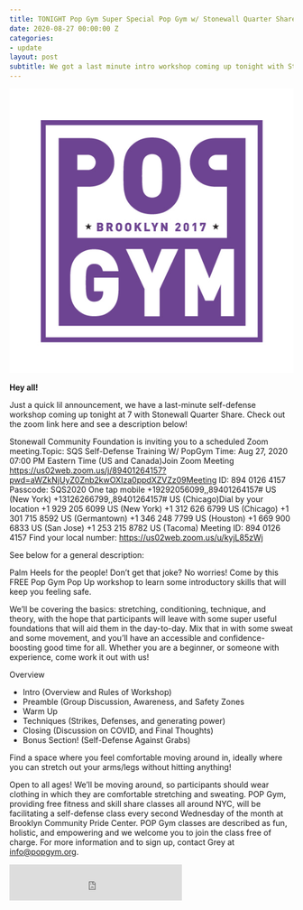 ```yaml
---
title: TONIGHT Pop Gym Super Special Pop Gym w/ Stonewall Quarter Share
date: 2020-08-27 00:00:00 Z
categories:
- update
layout: post
subtitle: We got a last minute intro workshop coming up tonight with Stonewall Quarter Share! Click through to see workshop deets!
---
```


![Pop Gym Online](/assets/logo.png)


**Hey all!**

Just a quick lil announcement, we have a last-minute self-defense workshop coming up tonight at 7 with Stonewall Quarter Share. Check out the zoom link here and see a description below!

Stonewall Community Foundation is inviting you to a scheduled Zoom meeting.Topic: SQS Self-Defense Training W/ PopGym
Time: Aug 27, 2020 07:00 PM Eastern Time (US and Canada)Join Zoom Meeting
https://us02web.zoom.us/j/89401264157?pwd=aWZkNjUyZ0Znb2kwOXIza0ppdXZVZz09Meeting ID: 894 0126 4157
Passcode: SQS2020
One tap mobile
+19292056099,,89401264157# US (New York)
+13126266799,,89401264157# US (Chicago)Dial by your location
        +1 929 205 6099 US (New York)
        +1 312 626 6799 US (Chicago)
        +1 301 715 8592 US (Germantown)
        +1 346 248 7799 US (Houston)
        +1 669 900 6833 US (San Jose)
        +1 253 215 8782 US (Tacoma)
Meeting ID: 894 0126 4157
Find your local number: https://us02web.zoom.us/u/kyjL85zWj


 See below for a general description:
 
 
Palm Heels for the people! Don’t get that joke? No worries! Come by this FREE Pop Gym Pop Up workshop to learn some introductory skills that will keep you feeling safe. 

We’ll be covering the basics: stretching, conditioning, technique, and theory, with the hope that participants will leave with some super useful foundations that will aid them in the day-to-day. Mix that in with some sweat and some movement, and you’ll have an accessible and confidence-boosting good time for all. Whether you are a beginner, or someone with experience, come work it out with us!

Overview
* Intro (Overview and Rules of Workshop)
* Preamble (Group Discussion, Awareness, and Safety Zones
* Warm Up
* Techniques (Strikes, Defenses, and generating power)
* Closing (Discussion on COVID, and Final Thoughts)
* Bonus Section! (Self-Defense Against Grabs)

Find a space where you feel comfortable moving around in, ideally where you can stretch out your arms/legs without hitting anything!

Open to all ages! We’ll be moving around, so participants should wear clothing in which they are comfortable stretching and sweating.
POP Gym, providing free fitness and skill share classes all around NYC, will be facilitating a self-defense class every second Wednesday of the month at Brooklyn Community Pride Center. POP Gym classes are described as fun, holistic, and empowering and we welcome you to join the class free of charge. For more information and to sign up, contact Grey at info@popgym.org.
       
<iframe src="https://withfriends.co/pop_gym/embed/raw:kind=Join" width="306" height="64" frameborder="0"></iframe>
